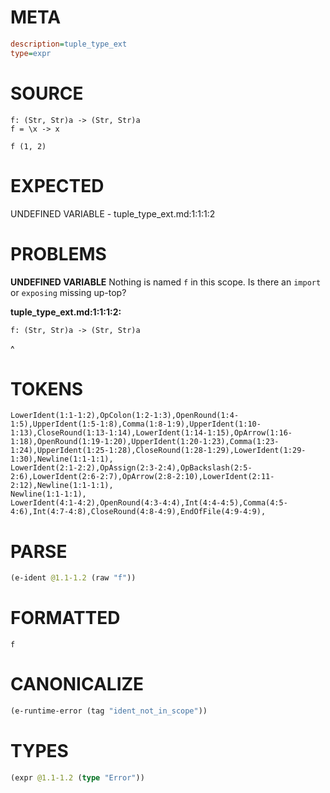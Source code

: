# META
~~~ini
description=tuple_type_ext
type=expr
~~~
# SOURCE
~~~roc
f: (Str, Str)a -> (Str, Str)a
f = \x -> x

f (1, 2)
~~~
# EXPECTED
UNDEFINED VARIABLE - tuple_type_ext.md:1:1:1:2
# PROBLEMS
**UNDEFINED VARIABLE**
Nothing is named `f` in this scope.
Is there an `import` or `exposing` missing up-top?

**tuple_type_ext.md:1:1:1:2:**
```roc
f: (Str, Str)a -> (Str, Str)a
```
^


# TOKENS
~~~zig
LowerIdent(1:1-1:2),OpColon(1:2-1:3),OpenRound(1:4-1:5),UpperIdent(1:5-1:8),Comma(1:8-1:9),UpperIdent(1:10-1:13),CloseRound(1:13-1:14),LowerIdent(1:14-1:15),OpArrow(1:16-1:18),OpenRound(1:19-1:20),UpperIdent(1:20-1:23),Comma(1:23-1:24),UpperIdent(1:25-1:28),CloseRound(1:28-1:29),LowerIdent(1:29-1:30),Newline(1:1-1:1),
LowerIdent(2:1-2:2),OpAssign(2:3-2:4),OpBackslash(2:5-2:6),LowerIdent(2:6-2:7),OpArrow(2:8-2:10),LowerIdent(2:11-2:12),Newline(1:1-1:1),
Newline(1:1-1:1),
LowerIdent(4:1-4:2),OpenRound(4:3-4:4),Int(4:4-4:5),Comma(4:5-4:6),Int(4:7-4:8),CloseRound(4:8-4:9),EndOfFile(4:9-4:9),
~~~
# PARSE
~~~clojure
(e-ident @1.1-1.2 (raw "f"))
~~~
# FORMATTED
~~~roc
f
~~~
# CANONICALIZE
~~~clojure
(e-runtime-error (tag "ident_not_in_scope"))
~~~
# TYPES
~~~clojure
(expr @1.1-1.2 (type "Error"))
~~~
